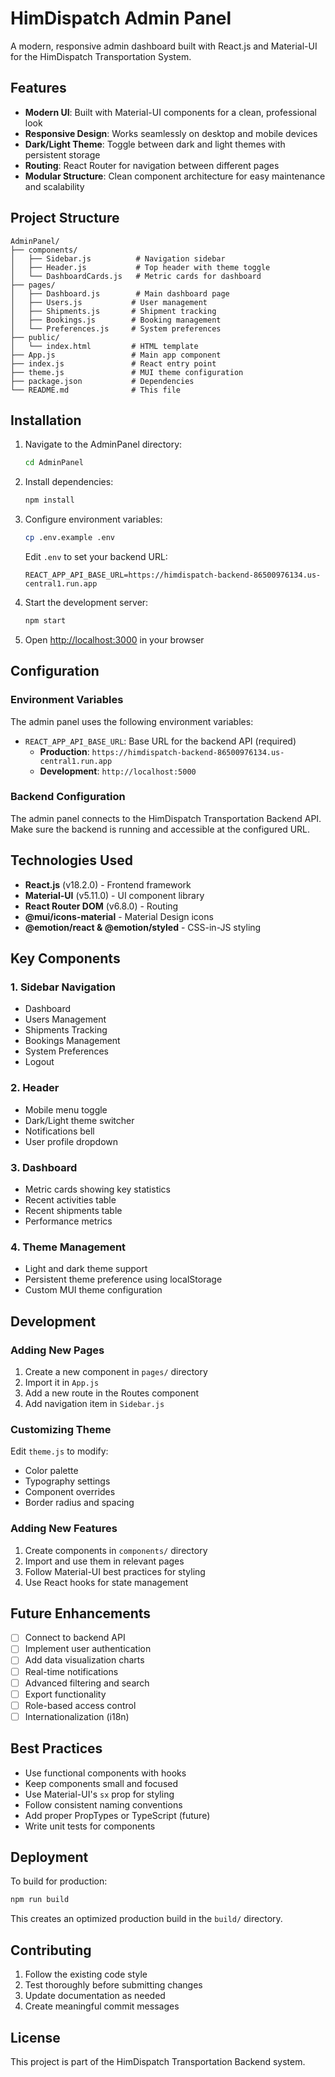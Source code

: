 # HimDispatch Admin Panel

A modern, responsive admin dashboard built with React.js and Material-UI for the HimDispatch Transportation System.

## Features

- **Modern UI**: Built with Material-UI components for a clean, professional look
- **Responsive Design**: Works seamlessly on desktop and mobile devices
- **Dark/Light Theme**: Toggle between dark and light themes with persistent storage
- **Routing**: React Router for navigation between different pages
- **Modular Structure**: Clean component architecture for easy maintenance and scalability

## Project Structure

```
AdminPanel/
├── components/
│   ├── Sidebar.js          # Navigation sidebar
│   ├── Header.js           # Top header with theme toggle
│   └── DashboardCards.js   # Metric cards for dashboard
├── pages/
│   ├── Dashboard.js        # Main dashboard page
│   ├── Users.js           # User management
│   ├── Shipments.js       # Shipment tracking
│   ├── Bookings.js        # Booking management
│   └── Preferences.js     # System preferences
├── public/
│   └── index.html         # HTML template
├── App.js                 # Main app component
├── index.js               # React entry point
├── theme.js               # MUI theme configuration
├── package.json           # Dependencies
└── README.md              # This file
```

## Installation

1. Navigate to the AdminPanel directory:
   ```bash
   cd AdminPanel
   ```

2. Install dependencies:
   ```bash
   npm install
   ```

3. Configure environment variables:
   ```bash
   cp .env.example .env
   ```
   Edit `.env` to set your backend URL:
   ```
   REACT_APP_API_BASE_URL=https://himdispatch-backend-86500976134.us-central1.run.app
   ```

4. Start the development server:
   ```bash
   npm start
   ```

5. Open [http://localhost:3000](http://localhost:3000) in your browser

## Configuration

### Environment Variables

The admin panel uses the following environment variables:

- `REACT_APP_API_BASE_URL`: Base URL for the backend API (required)
  - **Production**: `https://himdispatch-backend-86500976134.us-central1.run.app`
  - **Development**: `http://localhost:5000`

### Backend Configuration

The admin panel connects to the HimDispatch Transportation Backend API. Make sure the backend is running and accessible at the configured URL.

## Technologies Used

- **React.js** (v18.2.0) - Frontend framework
- **Material-UI** (v5.11.0) - UI component library
- **React Router DOM** (v6.8.0) - Routing
- **@mui/icons-material** - Material Design icons
- **@emotion/react & @emotion/styled** - CSS-in-JS styling

## Key Components

### 1. Sidebar Navigation
- Dashboard
- Users Management
- Shipments Tracking
- Bookings Management
- System Preferences
- Logout

### 2. Header
- Mobile menu toggle
- Dark/Light theme switcher
- Notifications bell
- User profile dropdown

### 3. Dashboard
- Metric cards showing key statistics
- Recent activities table
- Recent shipments table
- Performance metrics

### 4. Theme Management
- Light and dark theme support
- Persistent theme preference using localStorage
- Custom MUI theme configuration

## Development

### Adding New Pages

1. Create a new component in `pages/` directory
2. Import it in `App.js`
3. Add a new route in the Routes component
4. Add navigation item in `Sidebar.js`

### Customizing Theme

Edit `theme.js` to modify:
- Color palette
- Typography settings
- Component overrides
- Border radius and spacing

### Adding New Features

1. Create components in `components/` directory
2. Import and use them in relevant pages
3. Follow Material-UI best practices for styling
4. Use React hooks for state management

## Future Enhancements

- [ ] Connect to backend API
- [ ] Implement user authentication
- [ ] Add data visualization charts
- [ ] Real-time notifications
- [ ] Advanced filtering and search
- [ ] Export functionality
- [ ] Role-based access control
- [ ] Internationalization (i18n)

## Best Practices

- Use functional components with hooks
- Keep components small and focused
- Use Material-UI's `sx` prop for styling
- Follow consistent naming conventions
- Add proper PropTypes or TypeScript (future)
- Write unit tests for components

## Deployment

To build for production:

```bash
npm run build
```

This creates an optimized production build in the `build/` directory.

## Contributing

1. Follow the existing code style
2. Test thoroughly before submitting changes
3. Update documentation as needed
4. Create meaningful commit messages

## License

This project is part of the HimDispatch Transportation Backend system.